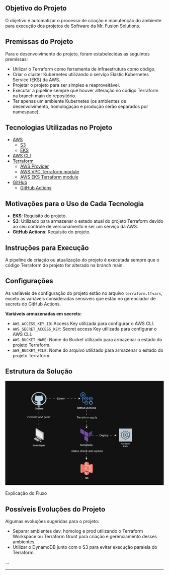 ## Objetivo do Projeto

O objetivo é automatizar o processo de criação e manutenção do ambiente para execução dos projetos de Software da Mr. Fusion Solutions.

## Premissas do Projeto

Para o desenvolvimento do projeto, foram estabelecidas as seguintes premissas:

- Utilizar o Terraform como ferramenta de infraestrutura como código.
- Criar o cluster Kubernetes utilizando o serviço Elastic Kubernetes Service (EKS) da AWS.
- Projetar o projeto para ser simples e reaproveitável.
- Executar a pipeline sempre que houver alteração no código Terraform na branch main do repositório.
- Ter apenas um ambiente Kubernetes (os ambientes de desenvolvimento, homologação e produção serão separados por namespace).

## Tecnologias Utilizadas no Projeto

- [AWS](https://aws.amazon.com)
  - [S3](https://aws.amazon.com/s3)
  - [EKS](https://aws.amazon.com/eks)
- [AWS CLI](https://aws.amazon.com/cli/)
- [Terraform](https://www.terraform.io)
  - [AWS Provider](https://registry.terraform.io/providers/hashicorp/aws)
  - [AWS VPC Terraform module](https://registry.terraform.io/modules/terraform-aws-modules/vpc/aws)
  - [AWS EKS Terraform module](https://registry.terraform.io/modules/terraform-aws-modules/eks/aws)
- [GitHub](https://github.com)
  - [GitHub Actions](https://github.com/features/actions)

## Motivações para o Uso de Cada Tecnologia

- **EKS**: Requisito do projeto.
- **S3**: Utilizado para armazenar o estado atual do projeto Terraform devido ao seu controle de versionamento e ser um serviço da AWS.
- **GitHub Actions**: Requisito do projeto.

## Instruções para Execução

A pipeline de criação ou atualização do projeto é executada sempre que o código Terraform do projeto for alterado na branch main.

## Configurações

As variáveis de configuração do projeto estão no arquivo `terraform.tfvars`, exceto as variáveis consideradas sensíveis que estão no gerenciador de secrets do GitHub Actions.

**Variáveis armazenadas em secrets:**

- `AWS_ACCESS_KEY_ID`: Access Key utilizada para configurar o AWS CLI.
- `AWS_SECRET_ACCESS_KEY`: Secret access Key utilizada para configurar o AWS CLI.
- `AWS_BUCKET_NAME`: Nome do Bucket utilizado para armazenar o estado do projeto Terraform.
- `AWS_BUCKET_FILE`: Nome do arquivo utilizado para armazenar o estado do projeto Terraform.

## Estrutura da Solução

![Diagrama do Projeto](./diagram/image.png)

Explicação do Fluxo

## Possíveis Evoluções do Projeto

Algumas evoluções sugeridas para o projeto:

- Separar ambientes dev, homolog e prod utilizando o Terraform Workspace ou Terraform Grunt para criação e gerenciamento desses ambientes.
- Utilizar o DynamoDB junto com o S3 para evitar execução paralela do Terraform.

...

---

